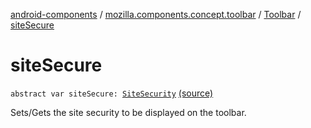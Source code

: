 [android-components](../../index.md) / [mozilla.components.concept.toolbar](../index.md) / [Toolbar](index.md) / [siteSecure](./site-secure.md)

# siteSecure

`abstract var siteSecure: `[`SiteSecurity`](-site-security/index.md) [(source)](https://github.com/mozilla-mobile/android-components/blob/master/components/concept/toolbar/src/main/java/mozilla/components/concept/toolbar/Toolbar.kt#L32)

Sets/Gets the site security to be displayed on the toolbar.

